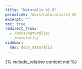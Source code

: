```yaml
---
title: "Naturalis v1.0"
permalink: /docs/naturalis/v1_0/
excerpt: ""
toc: true
redirect_from:
  - /docs/naturalis/
  - /naturalis/
sidebar:
  nav: docs_naturalis
---
```


{% include_relative content.md %}
